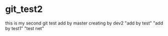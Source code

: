 # git_test2
this is my second git test
add by master
creating by dev2
"add by test"
"add by test1"
"test net"
